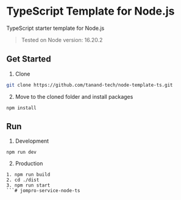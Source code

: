 # TypeScript Template for Node.js

TypeScript starter template for Node.js
> Tested on Node version: 16.20.2

## Get Started

1. Clone
```bash
git clone https://github.com/tanand-tech/node-template-ts.git
```
2. Move to the cloned folder and install packages
```shell
npm install
```

## Run
1. Development
```shell
npm run dev
```

2. Production
```
1. npm run build
2. cd ./dist
3. npm run start
```#   j o m p r o - s e r v i c e - n o d e - t s  
 